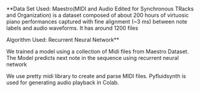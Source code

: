 **Data Set Used: Maestro(MIDI and Audio Edited for Synchronous TRacks and Organization) is a dataset composed of about 200 hours of virtuosic piano performances captured with fine alignment (~3 ms) between note labels and audio waveforms. It has around 1200 files

Algorithm Used: Recurrent Neural Network**

We trained a model using a collection of Midi files from Maestro Dataset. 
The Model predicts next note in the sequence using recurrent neural network

We use pretty midi library to create and parse MIDI files.
 Pyfluidsynth is used for generating audio playback in Colab.


